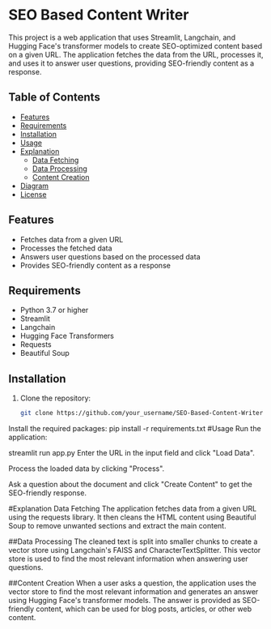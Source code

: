 # SEO Based Content Writer

This project is a web application that uses Streamlit, Langchain, and Hugging Face's transformer models to create SEO-optimized content based on a given URL. The application fetches the data from the URL, processes it, and uses it to answer user questions, providing SEO-friendly content as a response.

## Table of Contents
- [Features](#features)
- [Requirements](#requirements)
- [Installation](#installation)
- [Usage](#usage)
- [Explanation](#explanation)
  - [Data Fetching](#data-fetching)
  - [Data Processing](#data-processing)
  - [Content Creation](#content-creation)
- [Diagram](#diagram)
- [License](#license)

## Features
- Fetches data from a given URL
- Processes the fetched data
- Answers user questions based on the processed data
- Provides SEO-friendly content as a response

## Requirements
- Python 3.7 or higher
- Streamlit
- Langchain
- Hugging Face Transformers
- Requests
- Beautiful Soup

## Installation
1. Clone the repository:
   ```bash
   git clone https://github.com/your_username/SEO-Based-Content-Writer.git

Install the required packages:
pip install -r requirements.txt
#Usage
Run the application:

streamlit run app.py
Enter the URL in the input field and click "Load Data".

Process the loaded data by clicking "Process".

Ask a question about the document and click "Create Content" to get the SEO-friendly response.

#Explanation
Data Fetching
The application fetches data from a given URL using the requests library. It then cleans the HTML content using Beautiful Soup to remove unwanted sections and extract the main content.

##Data Processing
The cleaned text is split into smaller chunks to create a vector store using Langchain's FAISS and CharacterTextSplitter. This vector store is used to find the most relevant information when answering user questions.

##Content Creation
When a user asks a question, the application uses the vector store to find the most relevant information and generates an answer using Hugging Face's transformer models. The answer is provided as SEO-friendly content, which can be used for blog posts, articles, or other web content.

